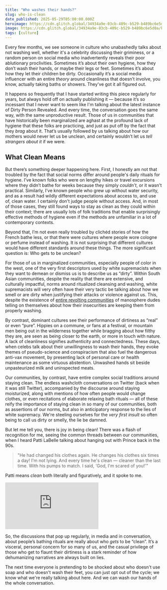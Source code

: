 ```yaml
---
title: "Who washes their hands?"
slug: who-is-clean
date_published: 2025-05-29T05:00:00.000Z
heroimage: https://cdn.glitch.global/34934a9e-03cb-409c-b529-b489bc6e5d0a/kelly-sikkema-hUuGUG9gdRg.jpg?v=1748496250768
image: https://cdn.glitch.global/34934a9e-03cb-409c-b529-b489bc6e5d0a/kelly-sikkema-hUuGUG9gdRg.jpg?v=1748496250768
tags: [culture]
---
```


Every few months, we see someone in culture who unabashedly talks about not washing well, whether it's a celebrity discussing their griminess, or a random person on social media who inadvertently reveals their poor ablutionary proclivities. Sometimes it’s about their own hygiene, how they don’t wash their hands, or maybe their legs or feet. Sometimes it’s about how they let their children be dirty. Occasionally it’s a social media influencer with an entire _theory_ around cleanliness that doesn’t involve, you know, actually taking baths or showers. They've got it all figured out.

It happens so frequently that I have started writing this piece regularly for years, but always hold off on actually publishing it — because it’s so incessant that I never want to seem like I'm talking about the latest instance of Dirty Person Revealed. And every time, the conversation goes the same way, with the same unproductive result. Those of us in communities that have historically been marginalized are aghast at the profound lack of hygiene that these folks are practicing, and just as put off by the fact that they _brag_ about it. That’s usually followed by us talking about how our mothers would never let us be unclean, and certainly wouldn’t let us _tell strangers about it_ if we were.

## What Clean Means

But there’s something deeper happening here. First, I honestly am not that troubled by the fact that social norms differ around people's daily rituals for hygiene. I’ve known folks who were on lengthy hikes or travel excursions where they didn’t bathe for weeks because they simply _couldn’t_, or it wasn't practical. Similarly, I’ve known people who grew up without water security, and as a result had wildly different expectations about access to, and use of, clean water. I certainly don't judge people without access. And, in most of those cases, they still found ways to stay as clean as they could within their context; there are usually lots of folk traditions that enable surprisingly effective methods of hygiene even if the methods are unfamiliar in a lot of contemporary contexts.

Beyond that, I’m not even really troubled by clichéd stories of how the French bathe less, or that there were cultures where people wore cologne or perfume instead of washing. It is not surprising that different cultures would have different standards around these things. The more significant question is: Who gets to be unclean?

For those of us in marginalized communities, especially people of color in the west, one of the very first descriptors used by white supremacists when they want to demean or dismiss us is to describe us as “dirty”. Within South Asian communities, despite the reality that there are extensive, and culturally impactful, norms around ritualized cleansing and washing, white supremacists will very often have their very tactic be talking about how we smell or are dirty when justifying their attacks or violence against us. This, despite the existence of <a href="https://slate.com/technology/2024/05/men-soap-washing-butt-reddit.html">entire revolting communities</a> of manosphere dudes telling on themselves about how their insecurities are keeping them from properly washing.

By contrast, dominant cultures see their performance of dirtiness as “real” or even “pure”. Hippies on a commune, or fans at a festival, or mountain men being out in the wilderness together while bragging about how filthy they are, are seen as being closer to the earth, or more in touch with nature. A lack of cleanliness signifies authenticity and connectedness. These days, when celebs talk about their unwillingness to wash their hands, they evoke themes of pseudo-science and conspiracism that also fuel the dangerous anti-vax movement, by presenting lack of personal care or health maintenance as some virtuous abstention. Unwashed hands sit beside unpasteurized milk and uninspected meats.

Our communities, by contrast, have entire complex social traditions around staying clean. The endless washcloth conversations on Twitter (back when it was still Twitter), accompanied by the discourse around staying moisturized, along with mentions of how often people would change clothes, or even recitations of elaborate relaxing bath rituals — all of these reify the importance of staying clean in so many of our communities, both as assertions of our norms, but also in anticipatory response to the lies of white supremacy. We're steeling ourselves for the _very first insult_ so often being to call us dirty or smelly, the lie be damned.

But let me tell you, there is joy in being clean! There was a flash of recognition for me, seeing the common threads between our communities, when I heard Patti LaBelle talking about hanging out with Prince back in the 90s.

>"He had changed his clothes again. He changes his clothes six times a day! I'm not lying. And every time he's clean — cleaner than the last time. With his pumps to match. I said, 'God, I'm scared of you!'"

Patti means _clean_ both literally and figuratively, and it spoke to me.

<iframe src="https://www.youtube-nocookie.com/embed/V-wC4SdE8WQ?start=1680" title="Patti LaBelle talks about how clean Prince is" frameborder="0" allow="accelerometer; autoplay; clipboard-write; encrypted-media; gyroscope; picture-in-picture; web-share" allowfullscreen class="video"></iframe>

So, the discussions that pop up regularly, in media and in conversation, about people’s bathing rituals are really about who _gets_ to be “clean”. It’s a visceral, personal concern for so many of us, and the casual privilege of those who get to flaunt their dirtiness is a stark reminder of how dehumanizing narratives are always built on lies.

The next time everyone is pretending to be shocked about who doesn't use soap and who doesn't wash their feet, you can just opt out of the cycle; we know what we're really talking about here. And we can wash our hands of the whole conversation.
